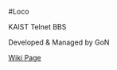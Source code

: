 #Loco

KAIST Telnet BBS

Developed & Managed by GoN

[Wiki Page](https://github.com/KAIST-GoN/loco/wiki)

